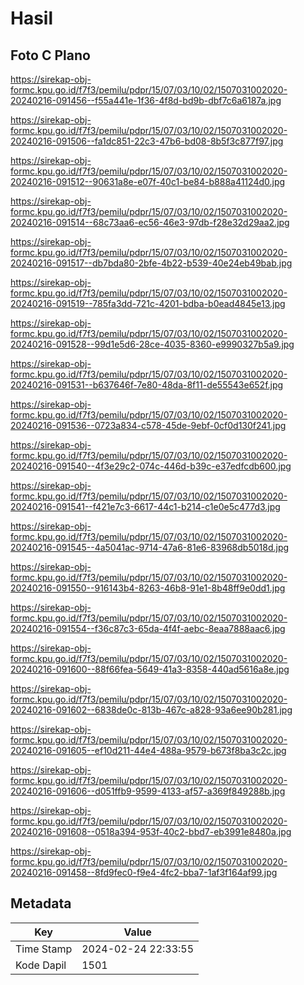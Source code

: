 # Hasil

## Foto C Plano

https://sirekap-obj-formc.kpu.go.id/f7f3/pemilu/pdpr/15/07/03/10/02/1507031002020-20240216-091456--f55a441e-1f36-4f8d-bd9b-dbf7c6a6187a.jpg

https://sirekap-obj-formc.kpu.go.id/f7f3/pemilu/pdpr/15/07/03/10/02/1507031002020-20240216-091506--fa1dc851-22c3-47b6-bd08-8b5f3c877f97.jpg

https://sirekap-obj-formc.kpu.go.id/f7f3/pemilu/pdpr/15/07/03/10/02/1507031002020-20240216-091512--90631a8e-e07f-40c1-be84-b888a41124d0.jpg

https://sirekap-obj-formc.kpu.go.id/f7f3/pemilu/pdpr/15/07/03/10/02/1507031002020-20240216-091514--68c73aa6-ec56-46e3-97db-f28e32d29aa2.jpg

https://sirekap-obj-formc.kpu.go.id/f7f3/pemilu/pdpr/15/07/03/10/02/1507031002020-20240216-091517--db7bda80-2bfe-4b22-b539-40e24eb49bab.jpg

https://sirekap-obj-formc.kpu.go.id/f7f3/pemilu/pdpr/15/07/03/10/02/1507031002020-20240216-091519--785fa3dd-721c-4201-bdba-b0ead4845e13.jpg

https://sirekap-obj-formc.kpu.go.id/f7f3/pemilu/pdpr/15/07/03/10/02/1507031002020-20240216-091528--99d1e5d6-28ce-4035-8360-e9990327b5a9.jpg

https://sirekap-obj-formc.kpu.go.id/f7f3/pemilu/pdpr/15/07/03/10/02/1507031002020-20240216-091531--b637646f-7e80-48da-8f11-de55543e652f.jpg

https://sirekap-obj-formc.kpu.go.id/f7f3/pemilu/pdpr/15/07/03/10/02/1507031002020-20240216-091536--0723a834-c578-45de-9ebf-0cf0d130f241.jpg

https://sirekap-obj-formc.kpu.go.id/f7f3/pemilu/pdpr/15/07/03/10/02/1507031002020-20240216-091540--4f3e29c2-074c-446d-b39c-e37edfcdb600.jpg

https://sirekap-obj-formc.kpu.go.id/f7f3/pemilu/pdpr/15/07/03/10/02/1507031002020-20240216-091541--f421e7c3-6617-44c1-b214-c1e0e5c477d3.jpg

https://sirekap-obj-formc.kpu.go.id/f7f3/pemilu/pdpr/15/07/03/10/02/1507031002020-20240216-091545--4a5041ac-9714-47a6-81e6-83968db5018d.jpg

https://sirekap-obj-formc.kpu.go.id/f7f3/pemilu/pdpr/15/07/03/10/02/1507031002020-20240216-091550--916143b4-8263-46b8-91e1-8b48ff9e0dd1.jpg

https://sirekap-obj-formc.kpu.go.id/f7f3/pemilu/pdpr/15/07/03/10/02/1507031002020-20240216-091554--f36c87c3-65da-4f4f-aebc-8eaa7888aac6.jpg

https://sirekap-obj-formc.kpu.go.id/f7f3/pemilu/pdpr/15/07/03/10/02/1507031002020-20240216-091600--88f66fea-5649-41a3-8358-440ad5616a8e.jpg

https://sirekap-obj-formc.kpu.go.id/f7f3/pemilu/pdpr/15/07/03/10/02/1507031002020-20240216-091602--6838de0c-813b-467c-a828-93a6ee90b281.jpg

https://sirekap-obj-formc.kpu.go.id/f7f3/pemilu/pdpr/15/07/03/10/02/1507031002020-20240216-091605--ef10d211-44e4-488a-9579-b673f8ba3c2c.jpg

https://sirekap-obj-formc.kpu.go.id/f7f3/pemilu/pdpr/15/07/03/10/02/1507031002020-20240216-091606--d051ffb9-9599-4133-af57-a369f849288b.jpg

https://sirekap-obj-formc.kpu.go.id/f7f3/pemilu/pdpr/15/07/03/10/02/1507031002020-20240216-091608--0518a394-953f-40c2-bbd7-eb3991e8480a.jpg

https://sirekap-obj-formc.kpu.go.id/f7f3/pemilu/pdpr/15/07/03/10/02/1507031002020-20240216-091458--8fd9fec0-f9e4-4fc2-bba7-1af3f164af99.jpg


## Metadata

| Key        | Value               |
| ---------- | ------------------- |
| Time Stamp | 2024-02-24 22:33:55 |
| Kode Dapil | 1501                |



